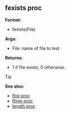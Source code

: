 ## fexists proc

**Format:**
+   fexists(File)
<!-- -->
**Args:**
+   File: name of file to test
<!-- -->
**Returns:**
+   1 if file exists; 0 otherwise.

> [!TIP] 
> **See also:**
> +   [flist proc](/ref/proc/flist.md) 
> +   [ftime proc](/ref/proc/ftime.md) 
> +   [length proc](/ref/proc/length.md) <!-- -->